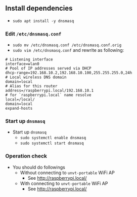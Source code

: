 ## Install dependencies

- `sudo apt install -y dnsmasq`

### Edit `/etc/dnsmasq.conf`

- `sudo mv /etc/dnsmasq.conf /etc/dnsmasq.conf.orig`
- `sudo vim /etc/dnsmasq.conf` and rewrite as following:

```
# Listening interface
interface=wlan0
# Pool of IP addresses served via DHCP
dhcp-range=192.168.10.2,192.168.10.100,255.255.255.0,24h
# Local wireless DNS domain
domain=local
# Alias for this router
address=/raspberrypi.local/192.168.10.1
# for `raspberrypi.local` name resolve
local=/local/
domain=local
expand-hosts
```

### Start up `dnsmasq`

- Start up `dnsmasq`
  - `sudo systemctl enable dnsmasq`
  - `sudo systemctl start dnsmasq`

### Operation check

- You should do followings
  - Without connecting to `unvt-portable` WiFi AP
    - See http://raspberrypi.local/
  - With connecting to `unvt-portable` WiFi AP
    - See http://raspberrypi.local/
